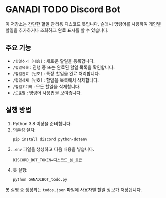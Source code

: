 # GANADI TODO Discord Bot

이 저장소는 간단한 할일 관리용 디스코드 봇입니다. 슬래시 명령어를 사용하여 개인별 할일을 추가하거나 조회하고 완료 표시를 할 수 있습니다.

## 주요 기능
- `/할일추가 [내용]` : 새로운 할일을 등록합니다.
- `/할일목록` : 진행 중 또는 완료된 할일 목록을 확인합니다.
- `/할일완료 [번호]` : 특정 할일을 완료 처리합니다.
- `/할일삭제 [번호]` : 할일을 목록에서 삭제합니다.
- `/할일초기화` : 모든 할일을 삭제합니다.
- `/도움말` : 명령어 사용법을 보여줍니다.

## 실행 방법
1. Python 3.8 이상을 준비합니다.
2. 의존성 설치:
   ```bash
   pip install discord python-dotenv
   ```
3. `.env` 파일을 생성하고 다음 내용을 넣습니다.
   ```
   DISCORD_BOT_TOKEN=디스코드_봇_토큰
   ```
4. 봇 실행:
   ```bash
   python GANADIBOT_todo.py
   ```

봇 실행 중 생성되는 `todos.json` 파일에 사용자별 할일 정보가 저장됩니다.
